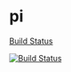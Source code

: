 # pi
[Build Status](http://localhost:8080/buildStatus/icon?job=pi-challenge "http://localhost:8080/view/3%20-%20Jenkins%20with%20GitHub/job/pi-challenge/")

[![Build Status](http://localhost:8080/buildStatus/icon?job=pi-challenge)](http://localhost:8080/view/3%20-%20Jenkins%20with%20GitHub/job/pi-challenge/)
